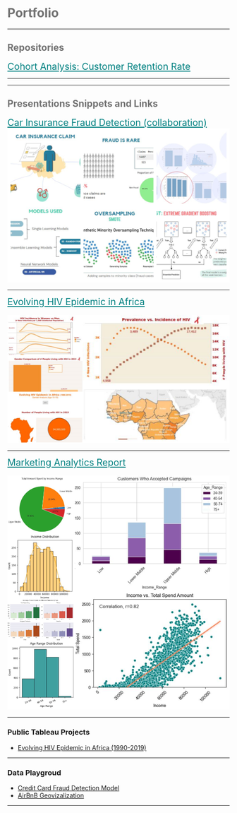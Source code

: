 <h1 style="color:#727272;">Portfolio</h1>

---

<h2 style="color:#727272;">Repositories</h2>
<a href="cohort_analysis/cohort_analysis_retention_rate_YG.ipynb" style="color: teal; font-size: 1.5em;">Cohort Analysis: Customer Retention Rate</a>
<br>
<!--<img src="images/car_fraud_project.jpg?raw=true"/>-->

---


---

<h2 style="color:#727272;">Presentations Snippets and Links</h2>
<a href="pdf/YG Group Project Car Fraud Detection.pdf" style="color: teal; font-size: 1.5em;">Car Insurance Fraud Detection (collaboration)</a>
<br>
<img src="images/car_fraud_project.jpg?raw=true"/>

---

<a href="pdf/Evolving HIV Epidemic in Africa.pdf" style="color: teal; font-size: 1.5em;">Evolving HIV Epidemic in Africa</a>
<br><br>
<img src="images/hiv_project.png?raw=true"/>

---

<a href="pdf/YG_Marketing_Data.pdf" style="color: teal; font-size: 1.5em;">Marketing Analytics Report</a>
<br><br>
<img src="images/marketing_project.png?raw=true"/>

---

### Public Tableau Projects

- [Evolving HIV Epidemic in Africa (1990-2019)](https://public.tableau.com/app/profile/yana.gilichinskaya/viz/YG_HIV_Tableau_Project/TheStory)


---

### Data Playgroud

- [Credit Card Fraud Detection Model](pdf/Yana_Credit_Card_Fraud.pdf)
- [AirBnB Geovizalization](pdf/airbnb-geovis-activities.pdf)

---

